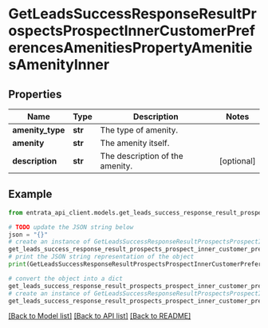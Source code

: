 # GetLeadsSuccessResponseResultProspectsProspectInnerCustomerPreferencesAmenitiesPropertyAmenitiesAmenityInner


## Properties

Name | Type | Description | Notes
------------ | ------------- | ------------- | -------------
**amenity_type** | **str** | The type of amenity. | 
**amenity** | **str** | The amenity itself. | 
**description** | **str** | The description of the amenity. | [optional] 

## Example

```python
from entrata_api_client.models.get_leads_success_response_result_prospects_prospect_inner_customer_preferences_amenities_property_amenities_amenity_inner import GetLeadsSuccessResponseResultProspectsProspectInnerCustomerPreferencesAmenitiesPropertyAmenitiesAmenityInner

# TODO update the JSON string below
json = "{}"
# create an instance of GetLeadsSuccessResponseResultProspectsProspectInnerCustomerPreferencesAmenitiesPropertyAmenitiesAmenityInner from a JSON string
get_leads_success_response_result_prospects_prospect_inner_customer_preferences_amenities_property_amenities_amenity_inner_instance = GetLeadsSuccessResponseResultProspectsProspectInnerCustomerPreferencesAmenitiesPropertyAmenitiesAmenityInner.from_json(json)
# print the JSON string representation of the object
print(GetLeadsSuccessResponseResultProspectsProspectInnerCustomerPreferencesAmenitiesPropertyAmenitiesAmenityInner.to_json())

# convert the object into a dict
get_leads_success_response_result_prospects_prospect_inner_customer_preferences_amenities_property_amenities_amenity_inner_dict = get_leads_success_response_result_prospects_prospect_inner_customer_preferences_amenities_property_amenities_amenity_inner_instance.to_dict()
# create an instance of GetLeadsSuccessResponseResultProspectsProspectInnerCustomerPreferencesAmenitiesPropertyAmenitiesAmenityInner from a dict
get_leads_success_response_result_prospects_prospect_inner_customer_preferences_amenities_property_amenities_amenity_inner_from_dict = GetLeadsSuccessResponseResultProspectsProspectInnerCustomerPreferencesAmenitiesPropertyAmenitiesAmenityInner.from_dict(get_leads_success_response_result_prospects_prospect_inner_customer_preferences_amenities_property_amenities_amenity_inner_dict)
```
[[Back to Model list]](../README.md#documentation-for-models) [[Back to API list]](../README.md#documentation-for-api-endpoints) [[Back to README]](../README.md)


